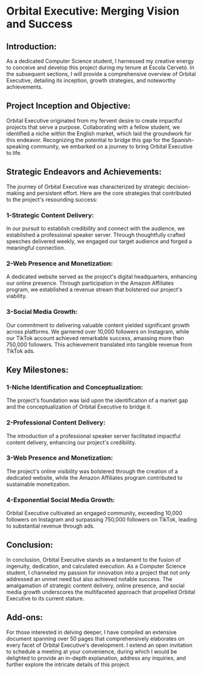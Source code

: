 # Orbital Executive: Merging Vision and Success

## Introduction:
As a dedicated Computer Science student, I harnessed my creative energy to conceive and develop this project during my tenure at Escola Cervetó. In the subsequent sections, I will provide a comprehensive overview of Orbital Executive, detailing its inception, growth strategies, and noteworthy achievements.

## Project Inception and Objective:
Orbital Executive originated from my fervent desire to create impactful projects that serve a purpose. Collaborating with a fellow student, we identified a niche within the English market, which laid the groundwork for this endeavor. Recognizing the potential to bridge this gap for the Spanish-speaking community, we embarked on a journey to bring Orbital Executive to life.

## Strategic Endeavors and Achievements:
The journey of Orbital Executive was characterized by strategic decision-making and persistent effort. Here are the core strategies that contributed to the project's resounding success:

### 1-Strategic Content Delivery: 
In our pursuit to establish credibility and connect with the audience, we established a professional speaker server. Through thoughtfully crafted speeches delivered weekly, we engaged our target audience and forged a meaningful connection.

### 2-Web Presence and Monetization:
A dedicated website served as the project's digital headquarters, enhancing our online presence. Through participation in the Amazon Affiliates program, we established a revenue stream that bolstered our project's viability.

### 3-Social Media Growth: 
Our commitment to delivering valuable content yielded significant growth across platforms. We garnered over 10,000 followers on Instagram, while our TikTok account achieved remarkable success, amassing more than 750,000 followers. This achievement translated into tangible revenue from TikTok ads.

## Key Milestones:

### 1-Niche Identification and Conceptualization: 
The project's foundation was laid upon the identification of a market gap and the conceptualization of Orbital Executive to bridge it.
### 2-Professional Content Delivery: 
The introduction of a professional speaker server facilitated impactful content delivery, enhancing our project's credibility.
### 3-Web Presence and Monetization:
The project's online visibility was bolstered through the creation of a dedicated website, while the Amazon Affiliates program contributed to sustainable monetization.
### 4-Exponential Social Media Growth:
Orbital Executive cultivated an engaged community, exceeding 10,000 followers on Instagram and surpassing 750,000 followers on TikTok, leading to substantial revenue through ads.

## Conclusion:
In conclusion, Orbital Executive stands as a testament to the fusion of ingenuity, dedication, and calculated execution. As a Computer Science student, I channeled my passion for innovation into a project that not only addressed an unmet need but also achieved notable success. The amalgamation of strategic content delivery, online presence, and social media growth underscores the multifaceted approach that propelled Orbital Executive to its current stature.

## Add-ons:
For those interested in delving deeper, I have compiled an extensive document spanning over 50 pages that comprehensively elaborates on every facet of Orbital Executive's development. I extend an open invitation to schedule a meeting at your convenience, during which I would be delighted to provide an in-depth explanation, address any inquiries, and further explore the intricate details of this project.
